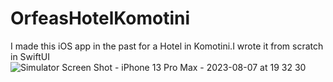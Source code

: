 # OrfeasHotelKomotini
I made this iOS app in the past for a Hotel in Komotini.I wrote it from scratch in SwiftUI
![Simulator Screen Shot - iPhone 13 Pro Max - 2023-08-07 at 19 32 30](https://github.com/angelosstaboulis/OrfeasHotelKomotini/assets/79055304/42060491-2c5c-46c1-a8a8-e331e3ad77bf)
